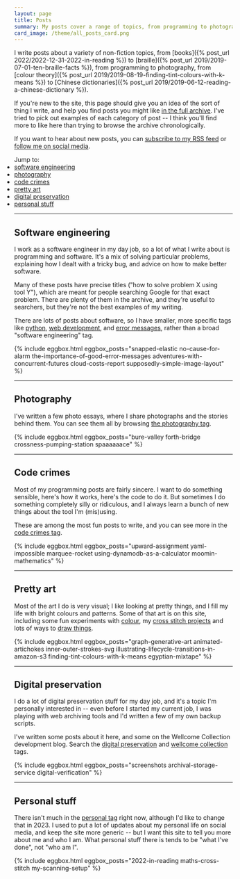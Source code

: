 ```yaml
---
layout: page
title: Posts
summary: My posts cover a range of topics, from programming to photography, from colour theory to Chinese dictionaries.
card_image: /theme/all_posts_card.png
---
```


I write posts about a variety of non-fiction topics, from [books]({% post_url 2022/2022-12-31-2022-in-reading %}) to [braille]({% post_url 2019/2019-07-01-ten-braille-facts %}), from programming to photography, from [colour theory]({% post_url 2019/2019-08-19-finding-tint-colours-with-k-means %}) to [Chinese dictionaries]({% post_url 2019/2019-06-12-reading-a-chinese-dictionary %}).

If you're new to the site, this page should give you an idea of the sort of thing I write, and help you find posts you might like [in the full archive](/all-posts/).
I've tried to pick out examples of each category of post -- I think you'll find more to like here than trying to browse the archive chronologically.

If you want to hear about new posts, you can [subscribe to my RSS feed](/atom.xml) or [follow me on social media](/contact/).

<p style="display: inline;">
  Jump to:
  <ul class="dot_list" style="display: inline;">
    <li><a href="#software-engineering">software engineering</a></li>
    <li><a href="#photography">photography</a></li>
    <li><a href="#code-crimes">code crimes</a></li>
    <li><a href="#pretty-art">pretty art</a></li>
    <li><a href="#digital-preservation">digital preservation</a></li>
    <li><a href="#personal-stuff">personal stuff</a></li>
  </ul>
</p>

---

## Software engineering

I work as a software engineer in my day job, so a lot of what I write about is programming and software.
It's a mix of solving particular problems, explaining how I dealt with a tricky bug, and advice on how to make better software.

Many of these posts have precise titles ("how to solve problem&nbsp;X using tool&nbsp;Y"), which are meant for people searching Google for that exact problem.
There are plenty of them in the archive, and they're useful to searchers, but they're not the best examples of my writing.

There are lots of posts about software, so I have smaller, more specific tags like [python](/all-posts/?tag=python), [web development](/all-posts/?tag=web-development), and [error messages](/all-posts/?tag=error-messages), rather than a broad "software engineering" tag.

{%
  include
  eggbox.html
  eggbox_posts="snapped-elastic no-cause-for-alarm the-importance-of-good-error-messages adventures-with-concurrent-futures cloud-costs-report supposedly-simple-image-layout"
%}

---

## Photography

I've written a few photo essays, where I share photographs and the stories behind them.
You can see them all by browsing [the photography tag](/all-posts/?tag=photography).

{%
  include
  eggbox.html
  eggbox_posts="bure-valley forth-bridge crossness-pumping-station spaaaaaace"
%}

---

## Code crimes

Most of my programming posts are fairly sincere.
I want to do something sensible, here's how it works, here's the code to do it.
But sometimes I do something completely silly or ridiculous, and I always learn a bunch of new things about the tool I'm (mis)using.

These are among the most fun posts to write, and you can see more in the [code crimes tag](/all-posts/?tag=code-crimes).

{%
  include
  eggbox.html
  eggbox_posts="upward-assignment yaml-impossible marquee-rocket using-dynamodb-as-a-calculator moomin-mathematics"
%}

---

## Pretty art

Most of the art I do is very visual; I like looking at pretty things, and I fill my life with bright colours and patterns.
Some of that art is on this site, including some fun experiments with [colour](/all-posts/?tag=colour), my [cross stitch projects](/all-posts/?tag=cross-stitch) and lots of ways to [draw things](/all-posts?tag=drawing-things).

{%
  include
  eggbox.html
  eggbox_posts="graph-generative-art animated-artichokes inner-outer-strokes-svg illustrating-lifecycle-transitions-in-amazon-s3 finding-tint-colours-with-k-means egyptian-mixtape"
%}

---

## Digital preservation

I do a lot of digital preservation stuff for my day job, and it's a topic I'm personally interested in -- even before I started my current job, I was playing with web archiving tools and I'd written a few of my own backup scripts.

I've written some posts about it here, and some on the Wellcome Collection development blog.
Search the [digital preservation](/all-posts/?tag=digital-preservation) and [wellcome collection](/all-posts/?tag=wellcome-collection) tags.

{%
  include
  eggbox.html
  eggbox_posts="screenshots archival-storage-service digital-verification"
%}

---

## Personal stuff

There isn't much in the [personal tag](/all-posts?tag=personal) right now, although I'd like to change that in 2023.
I used to put a lot of updates about my personal life on social media, and keep the site more generic -- but I want this site to tell you more about me and who I am.
What personal stuff there is tends to be "what I've done", not "who am I".

{%
  include
  eggbox.html
  eggbox_posts="2022-in-reading maths-cross-stitch my-scanning-setup"
%}
